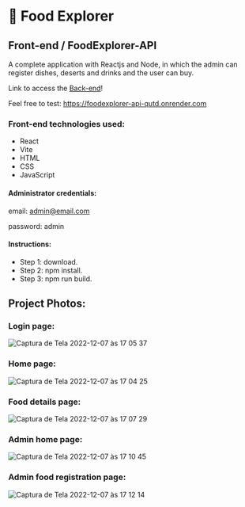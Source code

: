 # :fork_and_knife: Food Explorer

## Front-end / FoodExplorer-API

A complete application with Reactjs and Node, in which the admin can register dishes, deserts and drinks and the user can buy.

Link to access the [Back-end](https://github.com/rauleffting/foodexplorer-api)!

Feel free to test: https://foodexplorer-api-qutd.onrender.com

### Front-end technologies used:
- React
- Vite
- HTML
- CSS
- JavaScript

#### Administrator credentials:

email: admin@email.com

password: admin

#### Instructions:

- Step 1: download.
- Step 2: npm install.
- Step 3: npm run build.

## Project Photos:

### Login page:

![Captura de Tela 2022-12-07 às 17 05 37](https://user-images.githubusercontent.com/29555732/206284436-6b00b17d-4601-4853-944f-a370852fc963.png)

### Home page:

![Captura de Tela 2022-12-07 às 17 04 25](https://user-images.githubusercontent.com/29555732/206284202-c0994f24-02b9-4b6a-9fc3-3252a826a388.png)

### Food details page:

![Captura de Tela 2022-12-07 às 17 07 29](https://user-images.githubusercontent.com/29555732/206284752-24944d71-64bd-4532-8735-f77e38e49548.png)

### Admin home page:

![Captura de Tela 2022-12-07 às 17 10 45](https://user-images.githubusercontent.com/29555732/206285411-5bc9add1-d0ca-480c-8ba7-602f250a5af8.png)

### Admin food registration page:

![Captura de Tela 2022-12-07 às 17 12 14](https://user-images.githubusercontent.com/29555732/206285689-d2d9d9ca-9093-4ca0-96d9-3c1f11447519.png)
